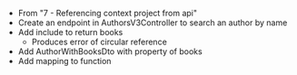 *   From "7 - Referencing context project from api"
*   Create an endpoint in AuthorsV3Controller to search an author by name
*   Add include to return books
    *   Produces error of circular reference
*   Add AuthorWithBooksDto with property of books
*   Add mapping to function


